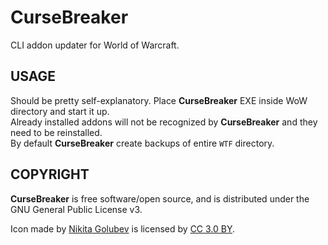 # CurseBreaker

CLI addon updater for World of Warcraft.

## USAGE
Should be pretty self-explanatory. Place **CurseBreaker** EXE inside WoW directory and start it up.\
Already installed addons will not be recognized by **CurseBreaker** and they need to be reinstalled.\
By default **CurseBreaker** create backups of entire `WTF` directory.

## COPYRIGHT
**CurseBreaker** is free software/open source, and is distributed under the GNU General Public License v3.

Icon made by [Nikita Golubev](https://www.flaticon.com/authors/nikita-golubev) is licensed by [CC 3.0 BY](http://creativecommons.org/licenses/by/3.0/).
